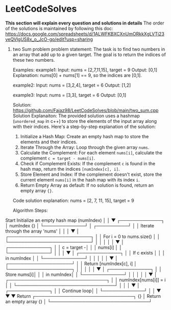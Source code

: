 ﻿# LeetCodeSolves

 **This section will explain every question and solutions in details**
 The order of the solutions is maintained by following this doc: https://docs.google.com/spreadsheets/d/1ALWFKBXCXnUmORkkXgLVTj23veQVlgUS8x_o_JcO-go/edit?usp=sharing

1. two Sum problem
   problem statement: The task is to find two numbers in an array that add up to a given target.
   The goal is to return the indices of these two numbers.

   Examples:
   example1: Input: nums = [2,7,11,15], target = 9
             Output: [0,1]
             Explanation: nums[0] + nums[1] == 9, so the indices are [0,1].

   example2: Input: nums = [3,2,4], target = 6
             Output: [1,2]

   example3: Input: nums = [3,3], target = 6
             Output: [0,1]

   Solution: https://github.com/Faiaz98/LeetCodeSolves/blob/main/two_sum.cpp
   Solution Explanaiton:
   The provided solution uses a hashmap (`unordered_map` in c++) to store the elements of the 
   input array along with their indices.
   Here's a step-by-step explanation of the solution:
    1. Initialize a Hash Map: Create an empty hash map to store the elements and their indices.
    2. Iterate Through the Array: Loop through the given array `nums`.
    3. Calculate the Complement: For each element `nums[i]`, calculate the complement `c = target - nums[i]`.
    4. Check if Complement Exists: If the complement `c` is found in the hash map, return the indices `[numIndex[c], i]`.
    5. Store Element and Index: If the complement doesn't exist, store the current element `nums[i]` in the hash map with its index `i`.
    6. Return Empty Array as default: If no solution is found, return an empty array `{}`.
  

   Code solution explanation:
    nums = [2, 7, 11, 15], target = 9

    Algorithm Steps:

Start Initialize an empty hash map (numIndex)
│
│
▼
┌─────────────┐
│ numIndex {} │
└─────────────┘
│
┌──────────┘
│
│ Iterate through the array 'nums'
│       │
│       ▼
│ ┌──────────────────────────┐
│ │ For i = 0 to nums.size() │
│ └──────────────────────────┘
│       │
│       │
│       ▼
│ ┌─────────────┐
│ │ c = target -│
│ │     nums[i] │
│ └─────────────┘
│       │
│       ▼
│ ┌─────────────┐
│ │ If c exists │
│ │ in numIndex │
│ └─────────────┘
│       │
│       │
│       ▼
│ ┌────────────────────┘
│ │ Return [numIndex[c], i]
│ └────────────────────┐
│       │
│       │
│       ▼
│ ┌─────────────┐
│ │ Store nums[i]│
│ │   in numIndex│
│ └─────────────┘
│       │
│       │
│       ▼
│ ┌───────────────────────────────┐
│ │  numIndex[nums[i]] = i        │
│ └───────────────────────────────┘
│       │
│       ▼
│ ┌─────────────┐
│ │ Continue loop│
│ └─────────────┘
│       │
▼       ▼       ▼
Return  ┌───────────────────────────────┐
{}      │   Return an empty array {}     │
        └───────────────────────────────┘

